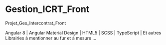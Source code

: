 # Gestion_ICRT_Front
Projet_Ges_Intercontrat_Front

Angular  8 | Angular Material Design | HTML5 | SCSS | TypeScript | Et autres Librairies à mentionner au fur et à mesure ...

